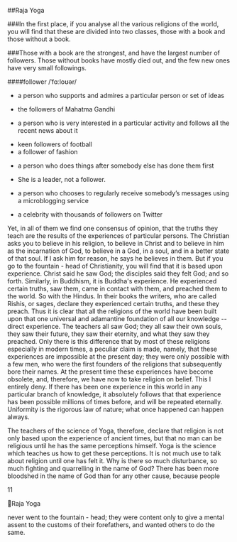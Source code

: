 ##Raja Yoga

###In the first place, if you analyse all the various religions of the world, you will find that these are divided into two classes, those with a book and those without a book. 

###Those with a book are the strongest, and have the largest number of followers. Those without books have mostly died out, and the few new ones have very small followings. 


####follower /ˈfɑːloʊər/

- a person who supports and admires a particular person or set of ideas
* the followers of Mahatma Gandhi
- a person who is very interested in a particular activity and follows all the recent news about it
* keen followers of football
* a follower of fashion
- a person who does things after somebody else has done them first
* She is a leader, not a follower.
- a person who chooses to regularly receive somebody’s messages using a microblogging service
* a celebrity with thousands of followers on Twitter


Yet, in all of them we find one 
consensus of opinion, that the truths they teach are the results of the 
experiences of particular persons. The Christian asks you to believe in his 
religion, to believe in Christ and to believe  in him as the incarnation of God, 
to believe in a God, in a soul, and in a better state of that soul. If I ask him 
for reason, he says he believes in them. But if you go to the fountain - head 
of Christianity, you will find that it is based upon experience. Christ said he 
saw God; the disciples said they felt God; and so forth. Similarly, in 
Buddhism, it is Buddha's experience. He experienced certain truths, saw 
them, came in contact with them, and preached them to the world. So with 
the Hindus. In their books the writers, who are called Rishis, or sages, 
declare they experienced certain truths, and these they preach. Thus it is 
clear that all the religions of the world have been built upon that one 
universal and adamantine foundation of all our knowledge -- direct 
experience. The teachers all saw God; they all saw their own souls, they saw 
their future, they saw their eternity, and what they saw they preached. Only 
there is this difference that by most of these religions especially in modern 
times, a peculiar claim is made, namely, that these experiences are 
impossible at the present day; they were only possible with a few men, who 
were the first founders of the religions that subsequently bore their names. 
At the present time these experiences have become obsolete, and, therefore, 
we have now to take religion on belief. This I entirely deny. If there has been 
one experience in this world in any particular branch of knowledge, it 
absolutely follows that that experience has been possible millions of times 
before, and will be repeated eternally. Uniformity is the rigorous law of 
nature; what once happened can happen always.

The teachers of the science of Yoga, therefore, declare that religion is not 
only based upon the experience of ancient times, but that no man can be 
religious until he has the same perceptions himself. Yoga is the science 
which teaches us how to get these perceptions. It is not much use to talk 
about religion until one has felt it. Why is there so much disturbance, so 
much fighting and quarrelling in the name of God? There has been more 
bloodshed in the name of God than for any other cause, because people 

11

Raja Yoga

never went to the fountain - head; they were content only to give a mental 
assent to the customs of their forefathers, and wanted others to do the same. 

